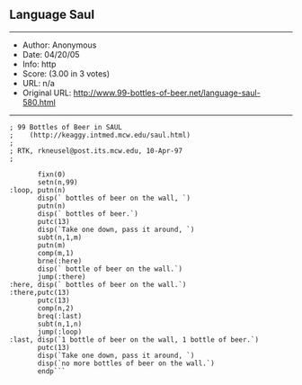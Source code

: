 
## Language Saul ##
---
- Author: Anonymous
- Date: 04/20/05
- Info: http
- Score:  (3.00 in 3 votes)
- URL: n/a
- Original URL: http://www.99-bottles-of-beer.net/language-saul-580.html
---

```;
; 99 Bottles of Beer in SAUL
;    (http://keaggy.intmed.mcw.edu/saul.html)
;
; RTK, rkneusel@post.its.mcw.edu, 10-Apr-97
;

       fixn(0)
       setn(n,99)
:loop, putn(n)
       disp(` bottles of beer on the wall, `)
       putn(n)
       disp(` bottles of beer.`)
       putc(13)
       disp(`Take one down, pass it around, `)
       subt(n,1,m)
       putn(m)
       comp(m,1)
       brne(:here)
       disp(` bottle of beer on the wall.`)
       jump(:there) 
:here, disp(` bottles of beer on the wall.`)
:there,putc(13)
       putc(13)
       comp(n,2)
       breq(:last)
       subt(n,1,n)
       jump(:loop)
:last, disp(`1 bottle of beer on the wall, 1 bottle of beer.`)
       putc(13)
       disp(`Take one down, pass it around, `)
       disp(`no more bottles of beer on the wall.`)  
       endp```